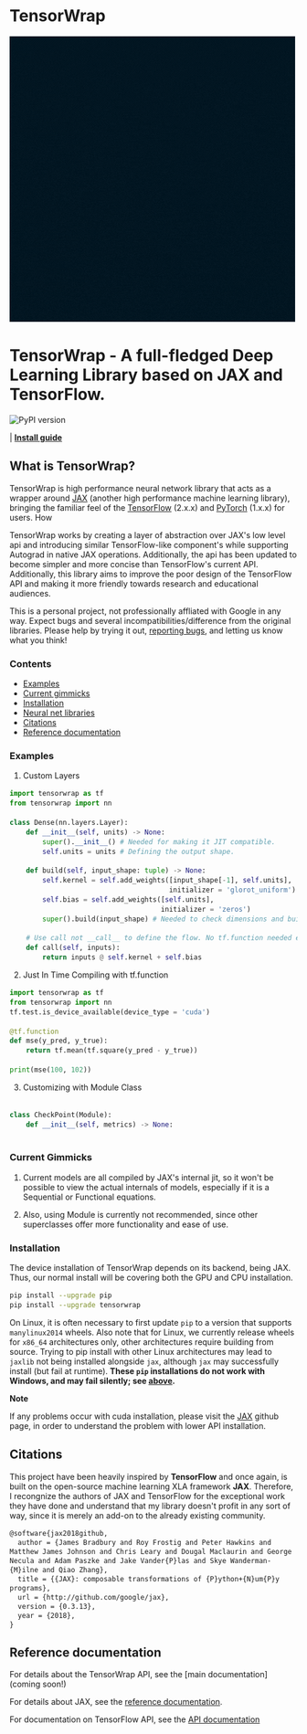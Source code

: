 # TensorWrap

![](https://github.com/Impure-King/base-tensorwrap/blob/main/Images/TensorWrap.gif)

# TensorWrap - A full-fledged Deep Learning Library based on JAX and TensorFlow.

![PyPI version](https://img.shields.io/pypi/v/tensorwrap)

| [**Install guide**](#installation)


## What is TensorWrap?

TensorWrap is high performance neural network library that acts as a wrapper around [JAX](https://github.com/google/jax) (another high performance machine learning library), bringing the familiar feel of the [TensorFlow](https://tensorflow.org) (2.x.x) and [PyTorch](https://pytorch.org) (1.x.x) for users. How 

TensorWrap works by creating a layer of abstraction over JAX's low level api and introducing similar TensorFlow-like component's while supporting Autograd in native JAX operations. Additionally, the api has been updated to become simpler and more concise than TensorFlow's current API. Additionally, this library aims to improve the poor design of the TensorFlow API and making it more friendly towards research and educational audiences.

This is a personal project, not professionally affliated with Google in any way. Expect bugs and several incompatibilities/difference from the original libraries.
Please help by trying it out, [reporting
bugs](https://github.com/Impure-King/base-tensorwrap/issues), and letting us know what you
think!

### Contents
* [Examples](#Examples)
* [Current gimmicks](#current-gimmicks)
* [Installation](#installation)
* [Neural net libraries](#neural-network-libraries)
* [Citations](#citations)
* [Reference documentation](#reference-documentation)


### Examples

1) Custom Layers
```python
import tensorwrap as tf
from tensorwrap import nn

class Dense(nn.layers.Layer):
    def __init__(self, units) -> None:
        super().__init__() # Needed for making it JIT compatible.
        self.units = units # Defining the output shape.
  
    def build(self, input_shape: tuple) -> None:
        self.kernel = self.add_weights([input_shape[-1], self.units],
                                       initializer = 'glorot_uniform')
        self.bias = self.add_weights([self.units],
                                     initializer = 'zeros')
        super().build(input_shape) # Needed to check dimensions and build.
    
    # Use call not __call__ to define the flow. No tf.function needed either.
    def call(self, inputs):
        return inputs @ self.kernel + self.bias
```

2) Just In Time Compiling with tf.function
```python
import tensorwrap as tf
from tensorwrap import nn
tf.test.is_device_available(device_type = 'cuda')

@tf.function
def mse(y_pred, y_true):
    return tf.mean(tf.square(y_pred - y_true))

print(mse(100, 102))
```
3) Customizing with Module Class
```python 

class CheckPoint(Module):
    def __init__(self, metrics) -> None:
        

```


### Current Gimmicks
1. Current models are all compiled by JAX's internal jit, so it won't be possible to view the actual internals of models, especially if it is a Sequential or Functional equations.

2. Also, using Module is currently not recommended, since other superclasses offer more functionality and ease of use.



### Installation

The device installation of TensorWrap depends on its backend, being JAX. Thus, our normal install will be covering both the GPU and CPU installation.

```bash
pip install --upgrade pip
pip install --upgrade tensorwrap
```

On Linux, it is often necessary to first update `pip` to a version that supports
`manylinux2014` wheels. Also note that for Linux, we currently release wheels for `x86_64` architectures only, other architectures require building from source. Trying to pip install with other Linux architectures may lead to `jaxlib` not being installed alongside `jax`, although `jax` may successfully install (but fail at runtime). 
**These `pip` installations do not work with Windows, and may fail silently; see
[above](#installation).**

**Note**

If any problems occur with cuda installation, please visit the [JAX](www.github.com/google/jax) github page, in order to understand the problem with lower API installation.

## Citations

This project have been heavily inspired by __TensorFlow__ and once again, is built on the open-source machine learning XLA framework __JAX__. Therefore, I recongnize the authors of JAX and TensorFlow for the exceptional work they have done and understand that my library doesn't profit in any sort of way, since it is merely an add-on to the already existing community.

```
@software{jax2018github,
  author = {James Bradbury and Roy Frostig and Peter Hawkins and Matthew James Johnson and Chris Leary and Dougal Maclaurin and George Necula and Adam Paszke and Jake Vander{P}las and Skye Wanderman-{M}ilne and Qiao Zhang},
  title = {{JAX}: composable transformations of {P}ython+{N}um{P}y programs},
  url = {http://github.com/google/jax},
  version = {0.3.13},
  year = {2018},
}
```
## Reference documentation

For details about the TensorWrap API, see the
[main documentation] (coming soon!)

For details about JAX, see the
[reference documentation](https://jax.readthedocs.io/).

For documentation on TensorFlow API, see the
[API documentation](https://www.tensorflow.org/api_docs/python/tf)

